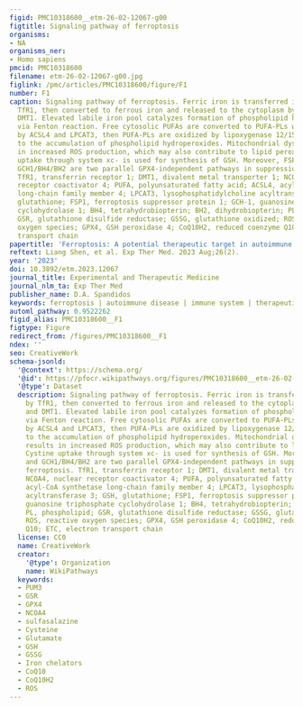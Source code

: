 ```yaml
---
figid: PMC10318600__etm-26-02-12067-g00
figtitle: Signaling pathway of ferroptosis
organisms:
- NA
organisms_ner:
- Homo sapiens
pmcid: PMC10318600
filename: etm-26-02-12067-g00.jpg
figlink: /pmc/articles/PMC10318600/figure/F1
number: F1
caption: Signaling pathway of ferroptosis. Ferric iron is transferred into cells by
  TfR1, then converted to ferrous iron and released to the cytoplasm by STEAP3 and
  DMT1. Elevated labile iron pool catalyzes formation of phospholipid hydroperoxides
  via Fenton reaction. Free cytosolic PUFAs are converted to PUFA-PLs with catalyzation
  by ACSL4 and LPCAT3, then PUFA-PLs are oxidized by lipoxygenase 12/15, contributing
  to the accumulation of phospholipid hydroperoxides. Mitochondrial dysfunction results
  in increased ROS production, which may also contribute to lipid peroxidation. Cystine
  uptake through system xc- is used for synthesis of GSH. Moreover, FSP1/CoQ10 and
  GCH1/BH4/BH2 are two parallel GPX4-independent pathways in suppression of ferroptosis.
  TfR1, transferrin receptor 1; DMT1, divalent metal transporter 1; NCOA4, nuclear
  receptor coactivator 4; PUFA, polyunsaturated fatty acid; ACSL4, acyl-CoA synthetase
  long-chain family member 4; LPCAT3, lysophosphatidylcholine acyltransferase 3; GSH,
  glutathione; FSP1, ferroptosis suppressor protein 1; GCH-1, guanosine triphosphate
  cyclohydrolase 1; BH4, tetrahydrobiopterin; BH2, dihydrobiopterin; PL, phospholipid;
  GSR, glutathione disulfide reductase; GSSG, glutathione oxidized; ROS, reactive
  oxygen species; GPX4, GSH peroxidase 4; CoQ10H2, reduced coenzyme Q10; ETC, electron
  transport chain
papertitle: 'Ferroptosis: A potential therapeutic target in autoimmune disease (Review)'
reftext: Liang Shen, et al. Exp Ther Med. 2023 Aug;26(2).
year: '2023'
doi: 10.3892/etm.2023.12067
journal_title: Experimental and Therapeutic Medicine
journal_nlm_ta: Exp Ther Med
publisher_name: D.A. Spandidos
keywords: ferroptosis | autoimmune disease | immune system | therapeutic target
automl_pathway: 0.9522262
figid_alias: PMC10318600__F1
figtype: Figure
redirect_from: /figures/PMC10318600__F1
ndex: ''
seo: CreativeWork
schema-jsonld:
  '@context': https://schema.org/
  '@id': https://pfocr.wikipathways.org/figures/PMC10318600__etm-26-02-12067-g00.html
  '@type': Dataset
  description: Signaling pathway of ferroptosis. Ferric iron is transferred into cells
    by TfR1, then converted to ferrous iron and released to the cytoplasm by STEAP3
    and DMT1. Elevated labile iron pool catalyzes formation of phospholipid hydroperoxides
    via Fenton reaction. Free cytosolic PUFAs are converted to PUFA-PLs with catalyzation
    by ACSL4 and LPCAT3, then PUFA-PLs are oxidized by lipoxygenase 12/15, contributing
    to the accumulation of phospholipid hydroperoxides. Mitochondrial dysfunction
    results in increased ROS production, which may also contribute to lipid peroxidation.
    Cystine uptake through system xc- is used for synthesis of GSH. Moreover, FSP1/CoQ10
    and GCH1/BH4/BH2 are two parallel GPX4-independent pathways in suppression of
    ferroptosis. TfR1, transferrin receptor 1; DMT1, divalent metal transporter 1;
    NCOA4, nuclear receptor coactivator 4; PUFA, polyunsaturated fatty acid; ACSL4,
    acyl-CoA synthetase long-chain family member 4; LPCAT3, lysophosphatidylcholine
    acyltransferase 3; GSH, glutathione; FSP1, ferroptosis suppressor protein 1; GCH-1,
    guanosine triphosphate cyclohydrolase 1; BH4, tetrahydrobiopterin; BH2, dihydrobiopterin;
    PL, phospholipid; GSR, glutathione disulfide reductase; GSSG, glutathione oxidized;
    ROS, reactive oxygen species; GPX4, GSH peroxidase 4; CoQ10H2, reduced coenzyme
    Q10; ETC, electron transport chain
  license: CC0
  name: CreativeWork
  creator:
    '@type': Organization
    name: WikiPathways
  keywords:
  - PUM3
  - GSR
  - GPX4
  - NCOA4
  - sulfasalazine
  - Cysteine
  - Glutamate
  - GSH
  - GSSG
  - Iron chelators
  - CoQ10
  - CoQ10H2
  - ROS
---
```

